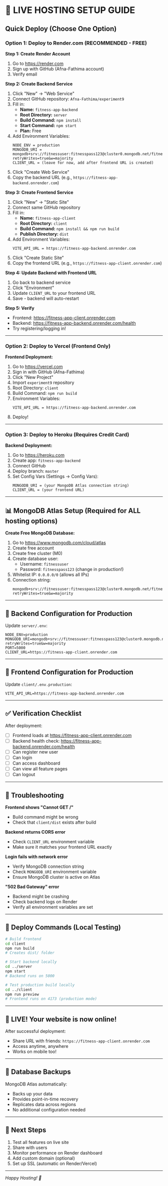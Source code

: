 # 🚀 LIVE HOSTING SETUP GUIDE

## Quick Deploy (Choose One Option)

### Option 1: Deploy to Render.com (RECOMMENDED - FREE)

**Step 1: Create Render Account**
1. Go to https://render.com
2. Sign up with GitHub (Afna-Fathima account)
3. Verify email

**Step 2: Create Backend Service**
1. Click "New" → "Web Service"
2. Connect GitHub repository: `Afna-Fathima/experiment9`
3. Fill in:
   - **Name:** `fitness-app-backend`
   - **Root Directory:** `server`
   - **Build Command:** `npm install`
   - **Start Command:** `npm start`
   - **Plan:** Free
4. Add Environment Variables:
   ```
   NODE_ENV = production
   MONGODB_URI = mongodb+srv://fitnessuser:fitnesspass123@cluster0.mongodb.net/fitnessdb?retryWrites=true&w=majority
   CLIENT_URL = (leave for now, add after frontend URL is created)
   ```
5. Click "Create Web Service"
6. Copy the backend URL (e.g., `https://fitness-app-backend.onrender.com`)

**Step 3: Create Frontend Service**
1. Click "New" → "Static Site"
2. Connect same GitHub repository
3. Fill in:
   - **Name:** `fitness-app-client`
   - **Root Directory:** `client`
   - **Build Command:** `npm install && npm run build`
   - **Publish Directory:** `dist`
4. Add Environment Variables:
   ```
   VITE_API_URL = https://fitness-app-backend.onrender.com
   ```
5. Click "Create Static Site"
6. Copy the frontend URL (e.g., `https://fitness-app-client.onrender.com`)

**Step 4: Update Backend with Frontend URL**
1. Go back to backend service
2. Click "Environment" 
3. Update `CLIENT_URL` to your frontend URL
4. Save - backend will auto-restart

**Step 5: Verify**
- Frontend: https://fitness-app-client.onrender.com
- Backend: https://fitness-app-backend.onrender.com/health
- Try registering/logging in!

---

### Option 2: Deploy to Vercel (Frontend Only)

**Frontend Deployment:**
1. Go to https://vercel.com
2. Sign in with GitHub (Afna-Fathima)
3. Click "New Project"
4. Import `experiment9` repository
5. Root Directory: `client`
6. Build Command: `npm run build`
7. Environment Variables:
   ```
   VITE_API_URL = https://fitness-app-backend.onrender.com
   ```
8. Deploy!

---

### Option 3: Deploy to Heroku (Requires Credit Card)

**Backend Deployment:**
1. Go to https://heroku.com
2. Create app: `fitness-app-backend`
3. Connect GitHub
4. Deploy branch: `master`
5. Set Config Vars (Settings → Config Vars):
   ```
   MONGODB_URI = (your MongoDB Atlas connection string)
   CLIENT_URL = (your frontend URL)
   ```

---

## 📊 MongoDB Atlas Setup (Required for ALL hosting options)

**Create Free MongoDB Database:**

1. Go to https://www.mongodb.com/cloud/atlas
2. Create free account
3. Create free cluster (M0)
4. Create database user:
   - Username: `fitnessuser`
   - Password: `fitnesspass123` (change in production!)
5. Whitelist IP: `0.0.0.0/0` (allows all IPs)
6. Connection string:
   ```
   mongodb+srv://fitnessuser:fitnesspass123@cluster0.mongodb.net/fitnessdb?retryWrites=true&w=majority
   ```

---

## 🔧 Backend Configuration for Production

Update `server/.env`:
```env
NODE_ENV=production
MONGODB_URI=mongodb+srv://fitnessuser:fitnesspass123@cluster0.mongodb.net/fitnessdb?retryWrites=true&w=majority
PORT=5000
CLIENT_URL=https://fitness-app-client.onrender.com
```

---

## 🎯 Frontend Configuration for Production

Update `client/.env.production`:
```env
VITE_API_URL=https://fitness-app-backend.onrender.com
```

---

## ✅ Verification Checklist

After deployment:
- [ ] Frontend loads at https://fitness-app-client.onrender.com
- [ ] Backend health check: https://fitness-app-backend.onrender.com/health
- [ ] Can register new user
- [ ] Can login
- [ ] Can access dashboard
- [ ] Can view all feature pages
- [ ] Can logout

---

## 🐛 Troubleshooting

**Frontend shows "Cannot GET /"**
- Build command might be wrong
- Check that `client/dist` exists after build

**Backend returns CORS error**
- Check `CLIENT_URL` environment variable
- Make sure it matches your frontend URL exactly

**Login fails with network error**
- Verify MongoDB connection string
- Check `MONGODB_URI` environment variable
- Ensure MongoDB cluster is active on Atlas

**"502 Bad Gateway" error**
- Backend might be crashing
- Check backend logs on Render
- Verify all environment variables are set

---

## 📝 Deploy Commands (Local Testing)

```bash
# Build frontend
cd client
npm run build
# Creates dist/ folder

# Start backend locally
cd ../server
npm start
# Backend runs on 5000

# Test production build locally
cd ../client
npm run preview
# Frontend runs on 4173 (production mode)
```

---

## 🎉 LIVE! Your website is now online!

After successful deployment:
- Share URL with friends: `https://fitness-app-client.onrender.com`
- Access anytime, anywhere
- Works on mobile too!

---

## 💾 Database Backups

MongoDB Atlas automatically:
- Backs up your data
- Provides point-in-time recovery
- Replicates data across regions
- No additional configuration needed

---

## 🚀 Next Steps

1. Test all features on live site
2. Share with users
3. Monitor performance on Render dashboard
4. Add custom domain (optional)
5. Set up SSL (automatic on Render/Vercel)

---

*Happy Hosting! 🎊*
